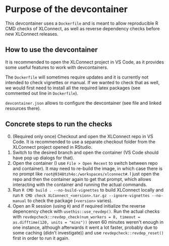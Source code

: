 # Purpose of the devcontainer

This devcontainer uses a `Dockerfile` and is meant to allow reproducible R CMD checks of XLConnect, as well as reverse dependency checks before new XLConnect releases.


## How to use the devcontainer

It is recommended to open the XLConnect project in VS Code, as it provides some useful features to work with devcontainers.

The `Dockerfile` will sometimes require updates and it is currently not intended to check vignettes or manual. If we wanted to check that as well, we would first need to install all the required latex packages (see commented out line in `Dockerfile`).

`devcontainer.json` allows to configure the devcontainer (see file and linked resources there).

## Concrete steps to run the checks

0. (Required only once) Checkout and open the XLConnect repo in VS Code. It is recommended to use a separate checkout folder from the XLConnect project opened in RStudio.
1. Switch to the desired branch and open the container (VS Code should have pop up dialogs for that).
2. Open the container (I use `File > Open Recent` to switch between repo and container). It may need to re-build the image, in which case there is no prompt like `root@9348tzh4o:/workspaces/xlconnect#`. I just open the repo and then the container again to get that prompt, which allows interacting with the container and running the actual commands.
3. Run `R CMD build . --no-build-vignettes` to build XLConnect locally and run `R CMD check XLConnect_<version>.tar.gz --ignore-vignettes --no-manual` to check the package (`<version>` varies).
4. Open an R session (using `R`) and if required initialize the reverse depencency check with `usethis::use_revdep()`. Run the actual checks with `revdepcheck::revdep_check(num_workers = 8, timeout = as.difftime(120, units = "mins"))` (even 60 minutes weren't enough in one instance, although afterwards it went a lot faster, probably due to some caching (didn't investigate)) and use `revdepcheck::revdep_reset()` first in order to run it again.
